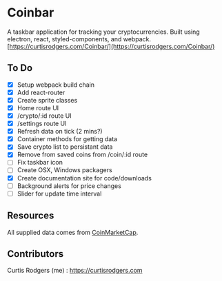 # Coinbar

A taskbar application for tracking your cryptocurrencies. Built using electron,
react, styled-components, and webpack.
[https://curtisrodgers.com/Coinbar/](https://curtisrodgers.com/Coinbar/)

## To Do

* [x] Setup webpack build chain
* [x] Add react-router
* [x] Create sprite classes
* [x] Home route UI
* [x] /crypto/:id route UI
* [x] /settings route UI
* [x] Refresh data on tick (2 mins?)
* [x] Container methods for getting data
* [x] Save crypto list to persistant data
* [x] Remove from saved coins from /coin/:id route
* [ ] Fix taskbar icon
* [ ] Create OSX, Windows packagers
* [x] Create documentation site for code/downloads
* [ ] Background alerts for price changes
* [ ] Slider for update time interval

## Resources

All supplied data comes from [CoinMarketCap](https://coinmarketcap.com/api/).

## Contributors

Curtis Rodgers (me) : https://curtisrodgers.com
